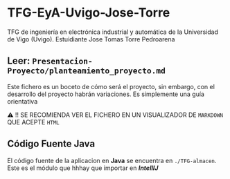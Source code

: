 # TFG-EyA-Uvigo-Jose-Torre

TFG de ingeniería en electrónica industrial y automática de la Universidad de Vigo (Uvigo). Estuidiante Jose Tomas Torre Pedroarena

## Leer: `Presentacion-Proyecto/planteamiento_proyecto.md`

Este fichero es un boceto de cómo será el proyecto, sin embargo, con el desarrollo del proyecto habrán variaciones. Es simplemente una guía orientativa

⚠️ !! SE RECOMIENDA VER EL FICHERO EN UN VISUALIZADOR DE `MARKDOWN` QUE ACEPTE `HTML`

## Código Fuente Java

El código fuente de la aplicacion en **Java** se encuentra en `./TFG-almacen`. Este es el módulo que hhhay que importar en _**IntellIJ**_
